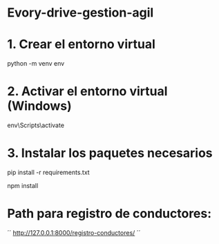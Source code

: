 # Evory-drive-gestion-agil
# 1. Crear el entorno virtual
python -m venv env

# 2. Activar el entorno virtual (Windows)
env\Scripts\activate

# 3. Instalar los paquetes necesarios
pip install -r requirements.txt

npm install

# Path para registro de conductores: 

´´
http://127.0.0.1:8000/registro-conductores/
´´
